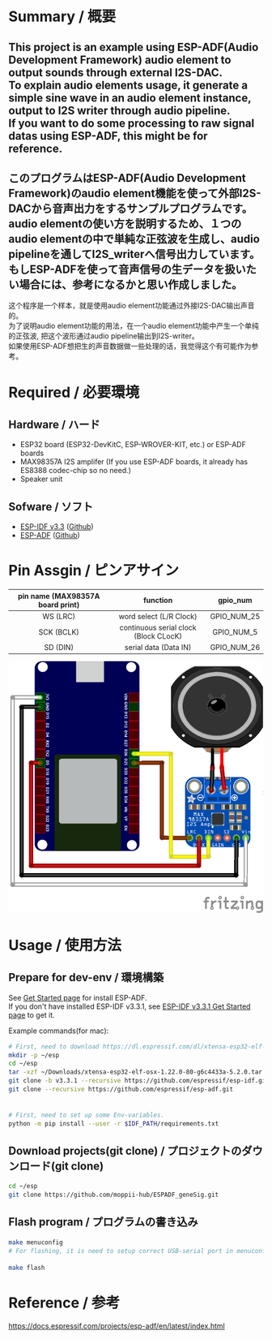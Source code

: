 # Summary / 概要
This project is an example using ESP-ADF(Audio Development Framework) audio element to output sounds through external I2S-DAC.  
To explain audio elements usage, it generate a simple sine wave in an audio element instance, output to I2S writer through audio pipeline.  
If you want to do some processing to raw signal datas using ESP-ADF, this might be for reference.  
---
このプログラムはESP-ADF(Audio Development Framework)のaudio element機能を使って外部I2S-DACから音声出力をするサンプルプログラムです。  
audio elementの使い方を説明するため、１つのaudio elementの中で単純な正弦波を生成し、audio pipelineを通してI2S_writerへ信号出力しています。  
もしESP-ADFを使って音声信号の生データを扱いたい場合には、参考になるかと思い作成しました。  
---
这个程序是一个样本，就是使用audio element功能通过外接I2S-DAC输出声音的。  
为了说明audio element功能的用法，在一个audio element功能中产生一个单纯的正弦波, 把这个波形通过audio pipeline输出到I2S-writer。  
如果使用ESP-ADF想把生的声音数据做一些处理的话，我觉得这个有可能作为参考。  


# Required / 必要環境
## Hardware / ハード
* ESP32 board (ESP32-DevKitC, ESP-WROVER-KIT, etc.) or ESP-ADF boards
* MAX98357A I2S amplifer (If you use ESP-ADF boards, it already has ES8388 codec-chip so no need.)
* Speaker unit


## Sofware / ソフト
* [ESP-IDF v3.3](https://docs.espressif.com/projects/esp-idf/en/v3.3.1/index.html) ([Github](https://github.com/espressif/esp-idf))
* [ESP-ADF](https://docs.espressif.com/projects/esp-adf/en/latest/) ([Github](https://github.com/espressif/esp-adf))


# Pin Assgin / ピンアサイン
| pin name (MAX98357A board print) | function | gpio_num |
|:---:|:---:|:---:|
| WS (LRC) | word select (L/R Clock) | GPIO_NUM_25 |
| SCK (BCLK) | continuous serial clock (Block CLocK) | GPIO_NUM_5 |
| SD (DIN) | serial data (Data IN) | GPIO_NUM_26 |

![Wiring](https://github.com/moppii-hub/ESPADF_geneSig/blob/master/ESP32_I2S_example_modified_wiring.png)


# Usage / 使用方法
## Prepare for dev-env / 環境構築
See [Get Started page](https://docs.espressif.com/projects/esp-adf/en/latest/get-started/index.html) for install ESP-ADF.  
If you don't have installed ESP-IDF v3.3.1, see [ESP-IDF v3.3.1 Get Started page](https://docs.espressif.com/projects/esp-idf/en/v3.3.1/get-started/index.html) to get it.  
  
Example commands(for mac):  
```bash
# First, need to download https://dl.espressif.com/dl/xtensa-esp32-elf-osx-1.22.0-80-g6c4433a-5.2.0.tar.gz to ~/Downloads
mkdir -p ~/esp
cd ~/esp
tar -xzf ~/Downloads/xtensa-esp32-elf-osx-1.22.0-80-g6c4433a-5.2.0.tar.gz
git clone -b v3.3.1 --recursive https://github.com/espressif/esp-idf.git
git clone --recursive https://github.com/espressif/esp-adf.git


# First, need to set up some Env-variables.
python -m pip install --user -r $IDF_PATH/requirements.txt
```


## Download projects(git clone) / プロジェクトのダウンロード(git clone)
```bash
cd ~/esp
git clone https://github.com/moppii-hub/ESPADF_geneSig.git
```


## Flash program / プログラムの書き込み
```bash
make menuconfig
# For flashing, it is need to setup correct USB-serial port in menuconfig.

make flash
```

# Reference / 参考
https://docs.espressif.com/projects/esp-adf/en/latest/index.html


